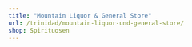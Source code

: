 ```yaml
---
title: "Mountain Liquor & General Store"
url: /trinidad/mountain-liquor-und-general-store/
shop: Spirituosen
---
```


